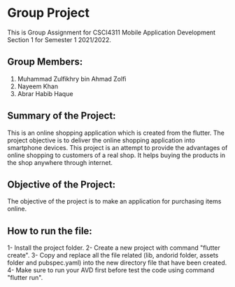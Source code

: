 # Group Project
This is Group Assignment for CSCI4311 Mobile Application Development Section 1 for Semester 1 2021/2022.

## Group Members:
1. Muhammad Zulfikhry bin Ahmad Zolfi 
2. Nayeem Khan
3. Abrar Habib Haque

## Summary of the Project:
This is an online shopping application which is created from the flutter. The project objective is to deliver the online shopping application into smartphone devices. This project is an attempt to provide the advantages of online shopping to customers of a real shop. It helps buying the products in the shop anywhere through internet.

## Objective of the Project:
The objective of the project is to make an application for purchasing items online.

## How to run the file:
1- Install the project folder. 
2- Create a new project with command "flutter create". 
3- Copy and replace all the file related (lib, andorid folder, assets folder and pubspec.yaml) into the new directory file that have been created. 
4- Make sure to run your AVD first before test the code using command "flutter run".
